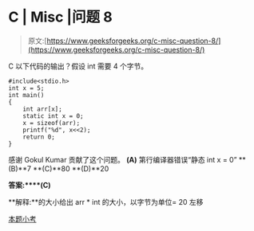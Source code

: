 # C | Misc |问题 8

> 原文:[https://www.geeksforgeeks.org/c-misc-question-8/](https://www.geeksforgeeks.org/c-misc-question-8/)

C 以下代码的输出？假设 int 需要 4 个字节。

```
#include<stdio.h>
int x = 5;
int main()
{
    int arr[x];
    static int x = 0;
    x = sizeof(arr);
    printf("%d", x<<2);
    return 0;
}
```

感谢 Gokul Kumar 贡献了这个问题。
**(A)** 第行编译器错误“静态 int x = 0”
**(B)**7
**(C)**80
**(D)**20

**答案:****(C)**

**解释:**的大小给出 arr * int 的大小，以字节为单位= 20
左移

[本题小考](https://www.geeksforgeeks.org/c-language-2-gq/misc-gq/)